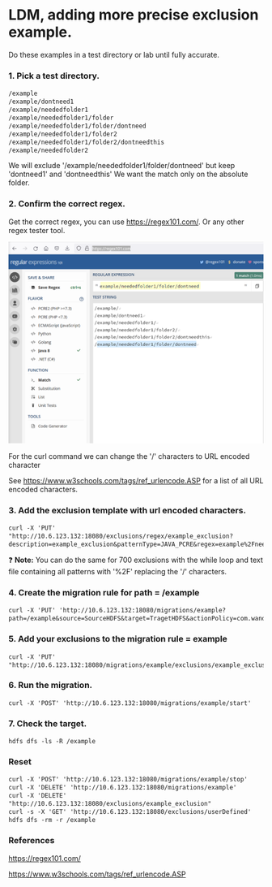 
# LDM, adding more precise exclusion example.

Do these examples in a test directory or lab until fully accurate.

### 1. Pick a test directory.
```
/example
/example/dontneed1
/example/neededfolder1
/example/neededfolder1/folder
/example/neededfolder1/folder/dontneed
/example/neededfolder1/folder2
/example/neededfolder1/folder2/dontneedthis
/example/neededfolder2
```

We will exclude '/example/neededfolder1/folder/dontneed' but keep 'dontneed1' and 'dontneedthis'
We want the match only on the absolute folder.

### 2. Confirm the correct regex.

Get the correct regex, you can use https://regex101.com/. Or any other regex tester tool.

![img_1.png](img_1.png)


For the curl command we can change the '/' characters to URL encoded character

See https://www.w3schools.com/tags/ref_urlencode.ASP for a list of all URL encoded characters.

### 3. Add the exclusion template with url encoded characters. 
```
curl -X 'PUT' "http://10.6.123.132:18080/exclusions/regex/example_exclusion?description=example_exclusion&patternType=JAVA_PCRE&regex=example%2Fneededfolder1%2Ffolder%2Fdontneed"
```

:question:
**Note:** You can do the same for 700 exclusions with the while loop and text file containing all patterns with '%2F' replacing the '/' characters.


### 4. Create the migration rule for path = /example
```
curl -X 'PUT' 'http://10.6.123.132:18080/migrations/example?path=/example&source=SourceHDFS&target=TragetHDFS&actionPolicy=com.wandisco.livemigrator2.migration.OverwriteActionPolicy&autoStart=false'
```
### 5. Add your exclusions to the migration rule = example
```
curl -X 'PUT' "http://10.6.123.132:18080/migrations/example/exclusions/example_exclusion"
```
### 6. Run the migration.
```
curl -X 'POST' 'http://10.6.123.132:18080/migrations/example/start'
```

### 7. Check the target.
```
hdfs dfs -ls -R /example
```

### Reset
```
curl -X 'POST' 'http://10.6.123.132:18080/migrations/example/stop'
curl -X 'DELETE' 'http://10.6.123.132:18080/migrations/example'
curl -X 'DELETE' "http://10.6.123.132:18080/exclusions/example_exclusion"
curl -s -X 'GET' 'http://10.6.123.132:18080/exclusions/userDefined'
hdfs dfs -rm -r /example
```

### References
https://regex101.com/

https://www.w3schools.com/tags/ref_urlencode.ASP

